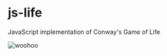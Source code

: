 # js-life
JavaScript implementation of Conway's Game of Life

![woohoo](https://raw.github.com/wizzomafizzo/js-life/master/screenie.png)
